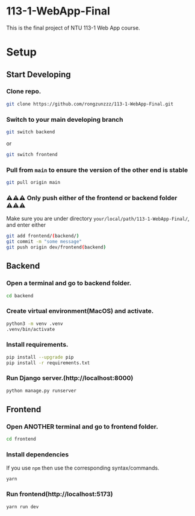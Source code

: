 # 113-1-WebApp-Final
This is the final project of NTU 113-1 Web App course.


# Setup
## Start Developing
### Clone repo.
```bash
git clone https://github.com/rongzunzzz/113-1-WebApp-Final.git
```

### Switch to your main developing branch
```bash
git switch backend
```
or
```bash
git switch frontend
```

### Pull from `main` to ensure the version of the other end is stable
```bash
git pull origin main
```

### ⚠️⚠️⚠️ Only push either of the frontend or backend folder ⚠️⚠️⚠️
Make sure you are under directory `your/local/path/113-1-WebApp-Final/`, and enter either
```bash
git add frontend/(backend/)
git commit -m "some message"
git push origin dev/frontend(backend)
```



## Backend
### Open a terminal and go to backend folder.
```bash
cd backend
```

### Create virtual environment(MacOS) and activate.
```bash
python3 -m venv .venv
.venv/bin/activate
```

### Install requirements.
```bash
pip install --upgrade pip
pip install -r requirements.txt
```

### Run Django server.(http://localhost:8000)
```bash
python manage.py runserver
```

## Frontend
### Open ANOTHER terminal and go to frontend folder.
```bash
cd frontend
```

### Install dependencies
If you use `npm` then use the corresponding syntax/commands.
```bash
yarn
```

### Run frontend(http://localhost:5173)
```bash
yarn run dev
```
